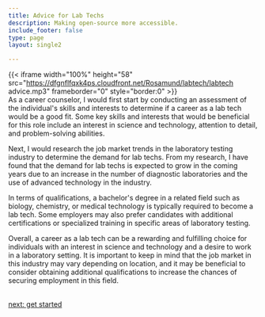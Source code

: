 ```yaml
---
title: Advice for Lab Techs
description: Making open-source more accessible.
include_footer: false
type: page
layout: single2

---
```


{{< iframe width="100%" height="58" src="https://dfgnflfqxk4ps.cloudfront.net/Rosamund/labtech/labtech advice.mp3" frameborder="0" style="border:0" >}}<br>
As a career counselor, I would first start by conducting an assessment of the individual's skills and interests to determine if a career as a lab tech would be a good fit. Some key skills and interests that would be beneficial for this role include an interest in science and technology, attention to detail, and problem-solving abilities.

Next, I would research the job market trends in the laboratory testing industry to determine the demand for lab techs. From my research, I have found that the demand for lab techs is expected to grow in the coming years due to an increase in the number of diagnostic laboratories and the use of advanced technology in the industry.

In terms of qualifications, a bachelor's degree in a related field such as biology, chemistry, or medical technology is typically required to become a lab tech. Some employers may also prefer candidates with additional certifications or specialized training in specific areas of laboratory testing.

Overall, a career as a lab tech can be a rewarding and fulfilling choice for individuals with an interest in science and technology and a desire to work in a laboratory setting. It is important to keep in mind that the job market in this industry may vary depending on location, and it may be beneficial to consider obtaining additional qualifications to increase the chances of securing employment in this field.

<br>
<a href="https://insights.workdojos.com/labtech/start">next: get started</a>
</p>